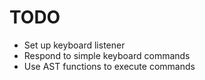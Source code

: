 # TODO

* Set up keyboard listener
* Respond to simple keyboard commands
* Use AST functions to execute commands
